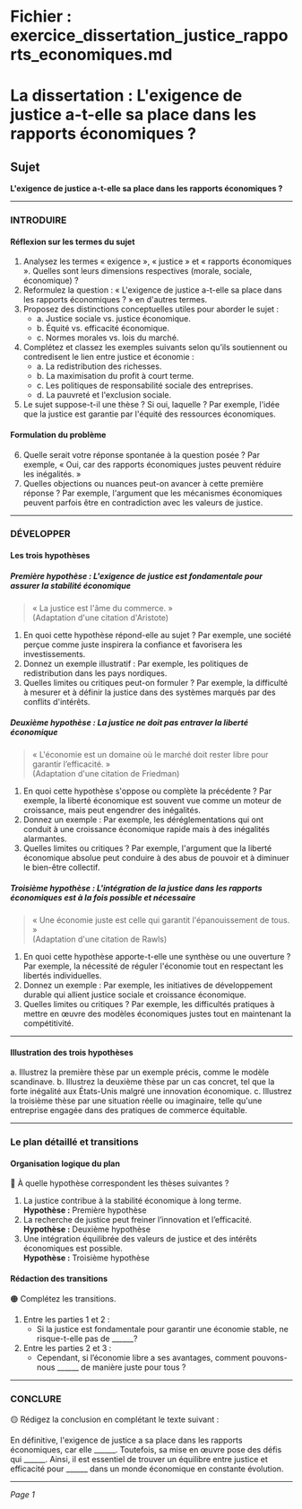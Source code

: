 # Fichier : exercice_dissertation_justice_rapports_economiques.md

# La dissertation : L'exigence de justice a-t-elle sa place dans les rapports économiques ?

## Sujet
**L'exigence de justice a-t-elle sa place dans les rapports économiques ?**

---

### INTRODUIRE

#### Réflexion sur les termes du sujet

1. Analysez les termes « exigence », « justice » et « rapports économiques ». Quelles sont leurs dimensions respectives (morale, sociale, économique) ?
2. Reformulez la question : « L'exigence de justice a-t-elle sa place dans les rapports économiques ? » en d'autres termes.
3. Proposez des distinctions conceptuelles utiles pour aborder le sujet :
   - a. Justice sociale vs. justice économique.
   - b. Équité vs. efficacité économique.
   - c. Normes morales vs. lois du marché.
4. Complétez et classez les exemples suivants selon qu’ils soutiennent ou contredisent le lien entre justice et économie :
   - a. La redistribution des richesses.
   - b. La maximisation du profit à court terme.
   - c. Les politiques de responsabilité sociale des entreprises.
   - d. La pauvreté et l'exclusion sociale.
5. Le sujet suppose-t-il une thèse ? Si oui, laquelle ? Par exemple, l'idée que la justice est garantie par l'équité des ressources économiques.

#### Formulation du problème

6. Quelle serait votre réponse spontanée à la question posée ? Par exemple, « Oui, car des rapports économiques justes peuvent réduire les inégalités. »
7. Quelles objections ou nuances peut-on avancer à cette première réponse ? Par exemple, l'argument que les mécanismes économiques peuvent parfois être en contradiction avec les valeurs de justice.

---

### DÉVELOPPER

#### Les trois hypothèses

##### Première hypothèse : L'exigence de justice est fondamentale pour assurer la stabilité économique

> « La justice est l'âme du commerce. »  
> (Adaptation d'une citation d'Aristote)

1. En quoi cette hypothèse répond-elle au sujet ? Par exemple, une société perçue comme juste inspirera la confiance et favorisera les investissements.
2. Donnez un exemple illustratif : Par exemple, les politiques de redistribution dans les pays nordiques.
3. Quelles limites ou critiques peut-on formuler ? Par exemple, la difficulté à mesurer et à définir la justice dans des systèmes marqués par des conflits d'intérêts.

##### Deuxième hypothèse : La justice ne doit pas entraver la liberté économique

> « L'économie est un domaine où le marché doit rester libre pour garantir l’efficacité. »  
> (Adaptation d'une citation de Friedman)

1. En quoi cette hypothèse s'oppose ou complète la précédente ? Par exemple, la liberté économique est souvent vue comme un moteur de croissance, mais peut engendrer des inégalités.
2. Donnez un exemple : Par exemple, les déréglementations qui ont conduit à une croissance économique rapide mais à des inégalités alarmantes.
3. Quelles limites ou critiques ? Par exemple, l'argument que la liberté économique absolue peut conduire à des abus de pouvoir et à diminuer le bien-être collectif.

##### Troisième hypothèse : L'intégration de la justice dans les rapports économiques est à la fois possible et nécessaire

> « Une économie juste est celle qui garantit l'épanouissement de tous. »  
> (Adaptation d'une citation de Rawls)

1. En quoi cette hypothèse apporte-t-elle une synthèse ou une ouverture ? Par exemple, la nécessité de réguler l'économie tout en respectant les libertés individuelles.
2. Donnez un exemple : Par exemple, les initiatives de développement durable qui allient justice sociale et croissance économique.
3. Quelles limites ou critiques ? Par exemple, les difficultés pratiques à mettre en œuvre des modèles économiques justes tout en maintenant la compétitivité.

---

#### Illustration des trois hypothèses

a. Illustrez la première thèse par un exemple précis, comme le modèle scandinave.
b. Illustrez la deuxième thèse par un cas concret, tel que la forte inégalité aux États-Unis malgré une innovation économique.
c. Illustrez la troisième thèse par une situation réelle ou imaginaire, telle qu'une entreprise engagée dans des pratiques de commerce équitable.

---

### Le plan détaillé et transitions

#### Organisation logique du plan

🔴 À quelle hypothèse correspondent les thèses suivantes ?

1. La justice contribue à la stabilité économique à long terme.  
   **Hypothèse :** Première hypothèse
2. La recherche de justice peut freiner l’innovation et l’efficacité.  
   **Hypothèse :** Deuxième hypothèse
3. Une intégration équilibrée des valeurs de justice et des intérêts économiques est possible.  
   **Hypothèse :** Troisième hypothèse

#### Rédaction des transitions

🟠 Complétez les transitions.

1. Entre les parties 1 et 2 :  
   - Si la justice est fondamentale pour garantir une économie stable, ne risque-t-elle pas de ______?
2. Entre les parties 2 et 3 :  
   - Cependant, si l’économie libre a ses avantages, comment pouvons-nous ______ de manière juste pour tous ?

---

### CONCLURE

🟡 Rédigez la conclusion en complétant le texte suivant :

En définitive, l'exigence de justice a sa place dans les rapports économiques, car elle ______. Toutefois, sa mise en œuvre pose des défis qui ______. Ainsi, il est essentiel de trouver un équilibre entre justice et efficacité pour ______ dans un monde économique en constante évolution.

--- 

*Page 1*